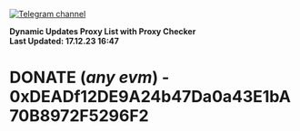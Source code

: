 [![Telegram channel](https://img.shields.io/endpoint?url=https://runkit.io/damiankrawczyk/telegram-badge/branches/master?url=https://t.me/n4z4v0d)](https://t.me/n4z4v0d) 

**Dynamic Updates Proxy List with Proxy Checker**  
**Last Updated: 17.12.23 16:47**

# DONATE (_any evm_) - 0xDEADf12DE9A24b47Da0a43E1bA70B8972F5296F2
